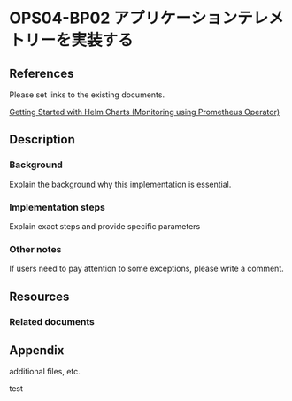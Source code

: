 # OPS04-BP02 アプリケーションテレメトリーを実装する

## References

Please set links to the existing documents.

[Getting Started with Helm Charts (Monitoring using Prometheus Operator)](https://scalardb.scalar-labs.com/docs/latest/helm-charts/getting-started-monitoring/) 


## Description

### Background
Explain the background why this implementation is essential.

### Implementation steps
Explain exact steps and provide specific parameters

### Other notes
If users need to pay attention to some exceptions, please write a comment.

## Resources
### Related documents

## Appendix
additional files, etc.

test